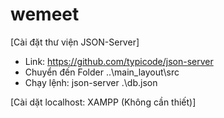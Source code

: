 # wemeet
[Cài đặt thư viện JSON-Server]
- Link: https://github.com/typicode/json-server
- Chuyển đến Folder ..\main_layout\src
- Chạy lệnh: json-server .\db.json
 
[Cài dặt localhost: XAMPP (Không cần thiết)]
